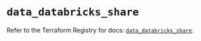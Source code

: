 # `data_databricks_share`

Refer to the Terraform Registry for docs: [`data_databricks_share`](https://registry.terraform.io/providers/databricks/databricks/1.71.0/docs/data-sources/share).
